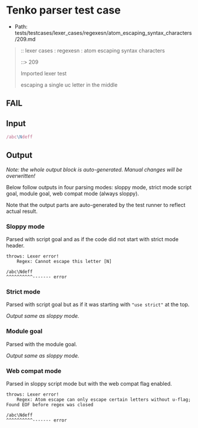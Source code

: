 # Tenko parser test case

- Path: tests/testcases/lexer_cases/regexesn/atom_escaping_syntax_characters/209.md

> :: lexer cases : regexesn : atom escaping syntax characters
>
> ::> 209
>
> Imported lexer test
>
> escaping a single uc letter in the middle

## FAIL

## Input

`````js
/abc\Ndeff
`````

## Output

_Note: the whole output block is auto-generated. Manual changes will be overwritten!_

Below follow outputs in four parsing modes: sloppy mode, strict mode script goal, module goal, web compat mode (always sloppy).

Note that the output parts are auto-generated by the test runner to reflect actual result.

### Sloppy mode

Parsed with script goal and as if the code did not start with strict mode header.

`````
throws: Lexer error!
    Regex: Cannot escape this letter [N]

/abc\Ndeff
^^^^^^^^^^------- error
`````

### Strict mode

Parsed with script goal but as if it was starting with `"use strict"` at the top.

_Output same as sloppy mode._

### Module goal

Parsed with the module goal.

_Output same as sloppy mode._

### Web compat mode

Parsed in sloppy script mode but with the web compat flag enabled.

`````
throws: Lexer error!
    Regex: Atom escape can only escape certain letters without u-flag; Found EOF before regex was closed

/abc\Ndeff
^^^^^^^^^^------- error
`````

